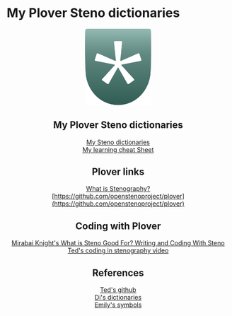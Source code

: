 # My Plover Steno dictionaries

<div align="center" class="icon-parent">
<img src="https://raw.githubusercontent.com/RandTrawick/Steno/64c3139f1064bf873d47f564138d1b95040514e9/assets/plover-icon.svg" alt="plover steno icon" width="150"/>

## My Plover Steno dictionaries
[My Steno dictionaries](https://github.com/RandTrawick/Steno/tree/master/dictionaries)  
[My learning cheat Sheet](MycheatSheet.md)  

## Plover links
[What is Stenography?](https://www.openstenoproject.org/)  
[https://github.com/openstenoproject/plover](https://github.com/openstenoproject/plover)  

## Coding with Plover
[Mirabai Knight's What is Steno Good For? Writing and Coding With Steno](http://plover.stenoknight.com/2010/04/writing-and-coding-with-steno.html)  
[Ted's coding in stenography video](https://www.youtube.com/watch?v=RBBiri3CD6w)  

## References
[Ted's github](https://github.com/morinted)  
[Di's dictionaries](https://github.com/didoesdigital/steno-dictionaries)  
[Emily's symbols](https://github.com/EPLHREU/emily-symbols)  
</div>
